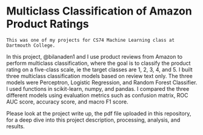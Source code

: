 # Multiclass Classification of Amazon Product Ratings
`This was one of my projects for CS74 Machine Learning class at Dartmouth College.`

In this project, @bilanaden1 and I use product reviews from Amazon to perform multiclass classification, where the goal is to classify the product rating on a five-class scale, ie the target classes are 1, 2, 3, 4, and 5. I built three multiclass classification models based on review text only. The three models were Perceptron, Logistic Regression, and Random Forest Classifier. I used functions in scikit-learn, numpy, and pandas. I compared the three different models using evaluation metrics such as confusion matrix, ROC AUC score, accuracy score, and macro F1 score.

Please look at the project write up, the pdf file uploaded in this repository, for a deep dive into this project description, processing, analysis, and results.

